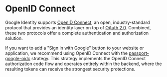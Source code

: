 # OpenID Connect

Google Identity supports [OpenID Connect](https://developers.google.com/identity/openid-connect/openid-connect),
an open, industry-standard protocol that provides an identity layer on top of
[OAuth 2.0](https://developers.google.com/identity/protocols/oauth2).  Combined,
these two protocols offer a complete authentication and authorization solution.

If you want to add a "Sign in with Google" button to your website or
application, we recommend using OpenID Connect with the [passport-google-oidc](https://www.passportjs.org/packages/passport-google-oidc/)
strategy.  This strategy implements the OpenID Connect authorization code flow
and operates entirely within the backend, where the resulting tokens can
receive the strongest security protections.
